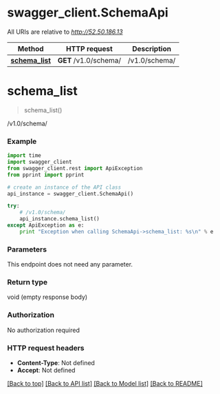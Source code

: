 # swagger_client.SchemaApi

All URIs are relative to *http://52.50.186.13*

Method | HTTP request | Description
------------- | ------------- | -------------
[**schema_list**](SchemaApi.md#schema_list) | **GET** /v1.0/schema/ | /v1.0/schema/


# **schema_list**
> schema_list()

/v1.0/schema/

### Example 
```python
import time
import swagger_client
from swagger_client.rest import ApiException
from pprint import pprint

# create an instance of the API class
api_instance = swagger_client.SchemaApi()

try: 
    # /v1.0/schema/
    api_instance.schema_list()
except ApiException as e:
    print "Exception when calling SchemaApi->schema_list: %s\n" % e
```

### Parameters
This endpoint does not need any parameter.

### Return type

void (empty response body)

### Authorization

No authorization required

### HTTP request headers

 - **Content-Type**: Not defined
 - **Accept**: Not defined

[[Back to top]](#) [[Back to API list]](../README.md#documentation-for-api-endpoints) [[Back to Model list]](../README.md#documentation-for-models) [[Back to README]](../README.md)

